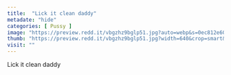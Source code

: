 ```yaml
---
title:  "Lick it clean daddy"
metadate: "hide"
categories: [ Pussy ]
image: "https://preview.redd.it/vbgzhz9bglp51.jpg?auto=webp&s=0ec812e60d969af6d9af5ef4ea40479f3ae78189"
thumb: "https://preview.redd.it/vbgzhz9bglp51.jpg?width=640&crop=smart&auto=webp&s=a9028213c906cd189bf940a2ef6b72aa8cd98150"
visit: ""
---
```

Lick it clean daddy

